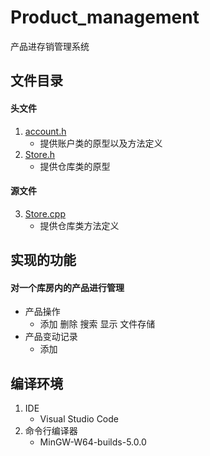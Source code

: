 # Product_management
 产品进存销管理系统

## 文件目录
#### 头文件
1. [account.h](/source/account.h)
    * 提供账户类的原型以及方法定义
2. [Store.h](/source/Store.h)
    * 提供仓库类的原型
#### 源文件
3. [Store.cpp](/source/Store.cpp)
    * 提供仓库类方法定义

## 实现的功能
#### 对一个库房内的产品进行管理
* 产品操作
    * 添加 删除 搜索 显示 文件存储
* 产品变动记录
    * 添加 

## 编译环境
1. IDE
    * Visual Studio Code 
2. 命令行编译器
    * MinGW-W64-builds-5.0.0
    
